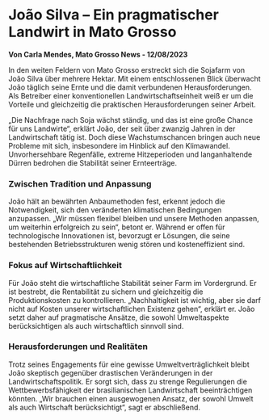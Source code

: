# João Silva – Ein pragmatischer Landwirt in Mato Grosso

**Von Carla Mendes, Mato Grosso News - 12/08/2023**

In den weiten Feldern von Mato Grosso erstreckt sich die Sojafarm von João Silva über mehrere Hektar. Mit einem entschlossenen Blick überwacht João täglich seine Ernte und die damit verbundenen Herausforderungen. Als Betreiber einer konventionellen Landwirtschaftseinheit weiß er um die Vorteile und gleichzeitig die praktischen Herausforderungen seiner Arbeit.

„Die Nachfrage nach Soja wächst ständig, und das ist eine große Chance für uns Landwirte“, erklärt João, der seit über zwanzig Jahren in der Landwirtschaft tätig ist. Doch diese Wachstumschancen bringen auch neue Probleme mit sich, insbesondere im Hinblick auf den Klimawandel. Unvorhersehbare Regenfälle, extreme Hitzeperioden und langanhaltende Dürren bedrohen die Stabilität seiner Ernteerträge.

### **Zwischen Tradition und Anpassung**

João hält an bewährten Anbaumethoden fest, erkennt jedoch die Notwendigkeit, sich den veränderten klimatischen Bedingungen anzupassen. „Wir müssen flexibel bleiben und unsere Methoden anpassen, um weiterhin erfolgreich zu sein“, betont er. Während er offen für technologische Innovationen ist, bevorzugt er Lösungen, die seine bestehenden Betriebsstrukturen wenig stören und kosteneffizient sind.

### **Fokus auf Wirtschaftlichkeit**

Für João steht die wirtschaftliche Stabilität seiner Farm im Vordergrund. Er ist bestrebt, die Rentabilität zu sichern und gleichzeitig die Produktionskosten zu kontrollieren. „Nachhaltigkeit ist wichtig, aber sie darf nicht auf Kosten unserer wirtschaftlichen Existenz gehen“, erklärt er. João setzt daher auf pragmatische Ansätze, die sowohl Umweltaspekte berücksichtigen als auch wirtschaftlich sinnvoll sind.

### **Herausforderungen und Realitäten**

Trotz seines Engagements für eine gewisse Umweltverträglichkeit bleibt João skeptisch gegenüber drastischen Veränderungen in der Landwirtschaftspolitik. Er sorgt sich, dass zu strenge Regulierungen die Wettbewerbsfähigkeit der brasilianischen Landwirtschaft beeinträchtigen könnten. „Wir brauchen einen ausgewogenen Ansatz, der sowohl Umwelt als auch Wirtschaft berücksichtigt“, sagt er abschließend.
